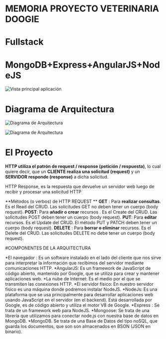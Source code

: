 # MEMORIA PROYECTO VETERINARIA DOOGIE

# Fullstack 
# MongoDB+Express+AngularJS+NodeJS

![Vista principal aplicación](https://raw.githubusercontent.com/Curso-Fullstack-MEAN-Octubre2017/Miki/master/public/assets/img/image6.jpg)


# Diagrama de Arquitectura
![Diagrama de Arquitectura](https://raw.githubusercontent.com/Curso-Fullstack-MEAN-Octubre2017/Miki/master/public/assets/img/image2.png)

![Diagrama de Arquitectura](https://raw.githubusercontent.com/Curso-Fullstack-MEAN-Octubre2017/Miki/master/public/assets/img/image11.jpg)

# El Proyecto

**HTTP utiliza el patrón de request / response (petición / respuesta)**, lo cual quiere decir, que un **CLIENTE realiza una solicitud (request)** y un **SERVIDOR responde (response)** a dicha solicitud.

HTTP Response, es la respuesta que devuelve un servidor web luego de recibir y procesar una solicitud HTTP

**Métodos (o verbos) de  HTTP REQUEST **
**GET** : Para **realizar consultas**. Es el Read del CRUD. Las solicitudes GET no deben tener un cuerpo (body request).
**POST**: Para **añadir o crear** recursos . Es el Create del CRUD. Las solicitudes POST deben tener un cuerpo (body request).
**PUT**: Para **editar** recursos. Es el Update del CRUD. El método  PUT y PATCH deben tener un cuerpo (body request).
**DELETE** : Para **borrar o eliminar** recursos. Es el Delete del CRUD. Las solicitudes  DELETE no debe tener un cuerpo (body request).


#COMPONENTES DE LA ARQUITECTURA

*El navegador : Es un software instalado en el lado del cliente que nos sirve para interpretar la información que recibimos del servidor mediante comunicaciones HTTP.
*AngularJS: Es un framework de JavaScript de código abierto, mantenido por Google, que se utiliza para crear y mantener aplicaciones web. 
*La nube de Internet: Es el medio por el que se transmiten las conexiones HTTP.
*El servidor físico: En nuestro servidor físico es una máquina donde podremos instalar NodeJS.
*NodeJs: Es una plataforma que se usa principalmente para desarrollar aplicaciones web usando JavaScript en el servidor (en el backend). Está desarrollada por Google, es de código abierto y utiliza el motor V8 de Google.
*Express : Se trata de un framework web para NodeJS.
*Mongoose: Se trata de una librería que utilizamos para conectar node.js con nuestra base de datos en MongoDB.
*MongoDB. Se trata de una Base de Datos del tipo noSQL, que guarda los documentos, que son son almacenados en BSON (JSON en binario).






